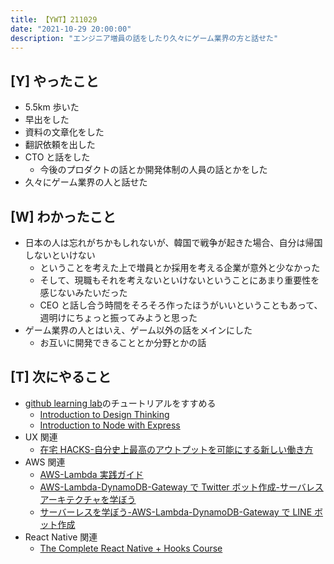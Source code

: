 ```yaml
---
title: 【YWT】211029
date: "2021-10-29 20:00:00"
description: "エンジニア増員の話をしたり久々にゲーム業界の方と話せた"
---
```


## [Y] やったこと

- 5.5km 歩いた
- 早出をした
- 資料の文章化をした
- 翻訳依頼を出した
- CTO と話をした
  - 今後のプロダクトの話とか開発体制の人員の話とかをした
- 久々にゲーム業界の人と話せた

## [W] わかったこと

- 日本の人は忘れがちかもしれないが、韓国で戦争が起きた場合、自分は帰国しないといけない
  - ということを考えた上で増員とか採用を考える企業が意外と少なかった
  - そして、現職もそれを考えないといけないということにあまり重要性を感じないみたいだった
  - CEO と話し合う時間をそろそろ作ったほうがいいということもあって、週明けにちょっと振ってみようと思った
- ゲーム業界の人とはいえ、ゲーム以外の話をメインにした
  - お互いに開発できることとか分野とかの話

## [T] 次にやること

- [github learning lab](https://lab.github.com/githubtraining)のチュートリアルをすすめる
  - [Introduction to Design Thinking](https://lab.github.com/githubtraining/introduction-to-design-thinking)
  - [Introduction to Node with Express](https://lab.github.com/everydeveloper/introduction-to-node-with-express)
- UX 関連
  - [在宅 HACKS-自分史上最高のアウトプットを可能にする新しい働き方](https://www.amazon.co.jp/dp/4492046704)
- AWS 関連
  - [AWS-Lambda 実践ガイド](https://www.amazon.co.jp/dp/4295002526)
  - [AWS-Lambda-DynamoDB-Gateway で Twitter ボット作成-サーバレスアーキテクチャを学ぼう](https://www.amazon.co.jp/dp/B07MNVF714)
  - [サーバーレスを学ぼう-AWS-Lambda-DynamoDB-Gateway で LINE ボット作成](https://www.amazon.co.jp/dp/B084RM69FX)
- React Native 関連
  - [The Complete React Native + Hooks Course](https://www.udemy.com/course/the-complete-react-native-and-redux-course/)

<!-- https://twitter.com/camomile_cafe/status/1455777602610679812?s=20 -->
